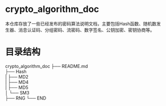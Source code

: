 # crypto_algorithm_doc
本仓库存放了一些已经发布的密码算法说明文档，主要包括Hash函数、随机数发生器、消息认证码、分组密码、流密码、数字签名、公钥加密、密钥协商等。
# 目录结构
crypto_algorithm_doc
├── README.md                                     
├── Hash                                    
|   ├── MD2                                      
|   ├── MD4                              
|   ├── MD5                                        
│   └── SM3                              
├── RNG
└── END
